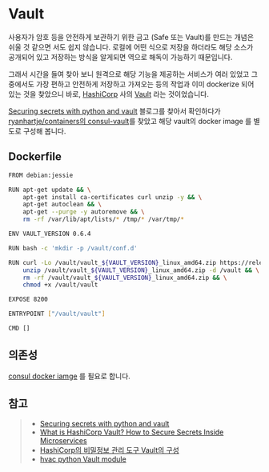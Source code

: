# Vault

사용자가 암호 등을 안전하게 보관하기 위한 금고 (Safe 또는 Vault)를 만드는 개념은 쉬울 것 같으면 서도 쉽지 않습니다. 로컬에 어떤 식으로 저장을 하더라도 해당 소스가 공개되어 있고 저장하는 방식을 알게되면 역으로 해독이 가능하기 때문입니다.

그래서 시간을 들여 찾아 보니 원격으로 해당 기능을 제공하는 서비스가 여러 있었고 그 중에서도 가장 편하고 안전하게 저장하고 가져오는 등의 작업과 이미 dockerize 되어 있는 것을 찾았으니 바로, [HashiCorp](https://www.hashicorp.com) 사의 [Vault](https://www.vaultproject.io) 라는 것이었습니다.

[Securing secrets with python and vault](https://modularsystems.io/blog/securing-secrets-python-vault/) 블로그를 찾아서 확인하다가 [ryanhartje/containers의 consul-vault](https://github.com/ryanhartje/containers/tree/master/consul-vault)를 찾았고 해당 vault의 docker image 를 별도로 구성해 봅니다.

## Dockerfile
```sh
FROM debian:jessie

RUN apt-get update && \
    apt-get install ca-certificates curl unzip -y && \
    apt-get autoclean && \
    apt-get --purge -y autoremove && \
    rm -rf /var/lib/apt/lists/* /tmp/* /var/tmp/*

ENV VAULT_VERSION 0.6.4

RUN bash -c 'mkdir -p /vault/conf.d'

RUN curl -Lo /vault/vault_${VAULT_VERSION}_linux_amd64.zip https://releases.hashicorp.com/vault/${VAULT_VERSION}/vault_${VAULT_VERSION}_linux_386.zip && \
    unzip /vault/vault_${VAULT_VERSION}_linux_amd64.zip -d /vault && \
    rm -rf /vault/vault_${VAULT_VERSION}_linux_amd64.zip && \
    chmod +x /vault/vault

EXPOSE 8200 

ENTRYPOINT ["/vault/vault"]

CMD []
```

## 의존성
[consul docker iamge](https://github.com/mcchae/docker-consul) 를 필요로 합니다.

## 참고
> * [Securing secrets with python and vault](https://modularsystems.io/blog/securing-secrets-python-vault/)
> * [What is HashiCorp Vault? How to Secure Secrets Inside Microservices](https://cloudacademy.com/blog/hashicorp-vault-how-to-secure-secrets-inside-microservices/)
> * [HashiCorp의 비밀정보 관리 도구 Vault의 구성](https://blog.outsider.ne.kr/1266)
> * [hvac python Vault module](https://hvac.readthedocs.io/en/stable/index.html)

